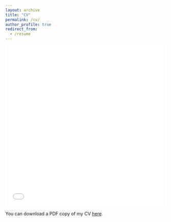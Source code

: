 ```yaml
---
layout: archive
title: "CV"
permalink: /cv/
author_profile: true
redirect_from:
  - /resume
---
```


<iframe src="/files/10.1515_ntrev-2018-0041.pdf" width="100%" height="500" frameborder="no" border="0" marginwidth="0" marginheight="0"></iframe>

You can download a PDF copy of my CV [here](/files/10.1515_ntrev-2018-0041.pdf).
